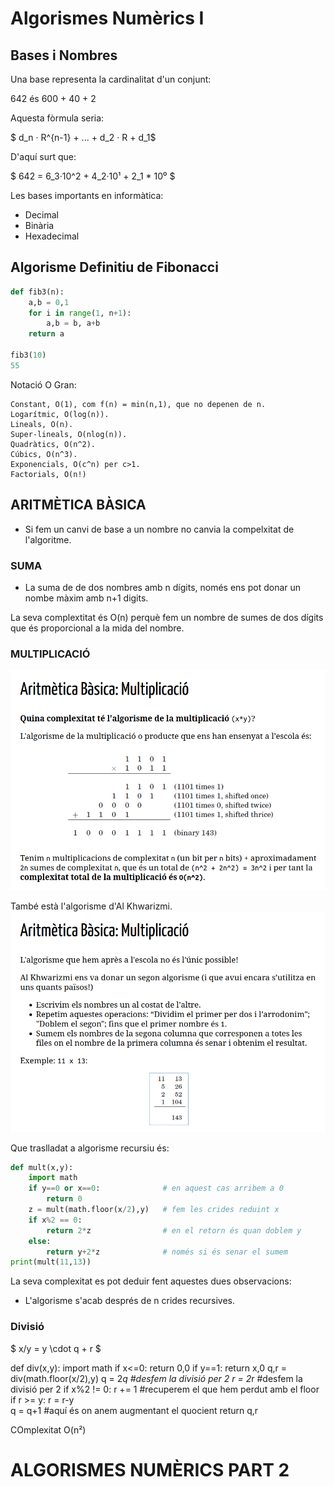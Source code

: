 # Algorismes Numèrics I

## Bases i Nombres

Una base representa la cardinalitat d'un conjunt:

642 és 600 + 40 + 2

Aquesta fòrmula seria:

$ d_n · R^{n-1} + ... + d_2 · R + d_1$

D'aquí surt que:

$ 642 = 6_3·10^2 + 4_2·10¹ + 2_1 * 10⁰  $

Les bases importants en informàtica:
- Decimal
- Binària
- Hexadecimal

## Algorisme Definitiu de Fibonacci

```python
def fib3(n):
    a,b = 0,1
    for i in range(1, n+1):
        a,b = b, a+b
    return a

fib3(10)
55
```

Notació O Gran:

    Constant, O(1), com f(n) = min(n,1), que no depenen de n.
    Logarítmic, O(log(n)).
    Lineals, O(n).
    Super-lineals, O(nlog(n)).
    Quadràtics, O(n^2).
    Cúbics, O(n^3).
    Exponencials, O(c^n) per c>1.
    Factorials, O(n!)


## ARITMÈTICA BÀSICA

- Si fem un canvi de base a un nombre no canvia la compelxitat de l'algoritme.

### SUMA
- La suma de de dos nombres amb n dígits, només ens pot donar un nombe màxim amb n+1 digits.

La seva complextitat és O(n) perquè fem un nombre de sumes de dos dígits que és proporcional a la mida del nombre.

### MULTIPLICACIÓ
![Multiplicació](2.png)

També està l'algorisme d'Al Khwarizmi.
![Multiplicació](2.1.png)

Que traslladat a algorisme recursiu és:
```python
def mult(x,y):
    import math
    if y==0 or x==0:              # en aquest cas arribem a 0
        return 0
    z = mult(math.floor(x/2),y)   # fem les crides reduint x
    if x%2 == 0:
        return 2*z                # en el retorn és quan doblem y  
    else:
        return y+2*z              # només si és senar el sumem
print(mult(11,13))
```
La seva complexitat es pot deduir fent aquestes dues observacions:
- L'algorisme s'acab després de n crides recursives. 

### Divisió

$ x/y = y \cdot q + r $

def div(x,y):
    import math
    if x<=0:
        return 0,0
    if y==1: 
        return x,0
    q,r = div(math.floor(x/2),y)
    q = 2*q              #desfem la divisió per 2
    r = 2*r              #desfem la divisió per 2 
    if x%2 != 0:
        r += 1           #recuperem el que hem perdut amb el floor
    if r >= y:
        r = r-y          
        q = q+1          #aquí és on anem augmentant el quocient
    return q,r

COmplexitat O(n²)


# ALGORISMES NUMÈRICS PART 2
